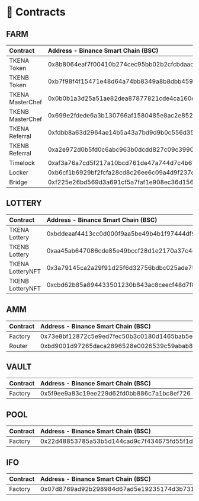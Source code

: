 # 📑 Contracts

## **FARM** 

| Contract | Address - Binance Smart Chain \(BSC\) | Address - Poygon \(MATIC\) |
| :--- | :--- | :--- |
| TKENA Token | 0x8b8064eaf7f00410b274cec95bb02b2cfcbdaac7 | 0x1398c4b1180b46090f663d6997a66708f3c2dd60 |
| TKENB Token | 0xb7f98f4f15471e48d64a74bb8349a8b8dbb45916 | 0xfd001f8e8324a669254fbcbacf2a4de9cb786acb |
| TKENA MasterChef | 0x0b0b1a3d25a51ae82dea87877821cde4ca160ccc | 0x242ae3b958b9bcd5930bc377b7953d3b7181f440 |
| TKENB MasterChef | 0x699e2fdede6a3b130766af1580485e8ac2e85289 | 0x05f5066529ee6663d6a1ad5073e0019053e3416c |
| TKENA Referral | 0xfdbb8a63d2964ae14b5a43a7bd9d9b0c556d3567 | 0xac15819cc849499ad110e33eeb5ed7688b0e6807 |
| TKENB Referral | 0xa2e972d0b5fd0c6abc963b0dcdd827c09c399017 | 0x82e0cb4300fcdff842e6e1c7861eafd27fa3a175 |
| Timelock | 0xaf3a76a7cd5f217a10bcd761de47a744d7c4b670 | 0x6dc755f26eac5d87c1885cf3608864a4658eef51 |
| Locker | 0xb6cf1b6929bf2fcfa28cd8c26ee6c09a4d9f237d | 0xd9b452782454ac7bf7001bf3479b37d06e9f4664 |
| Bridge | 0xf225e26bd569d3a691cf5a7faf1e908ec36d1566 | 0x9050bd2b828d619dbb842e11e3f323e130e92f83 |

## LOTTERY

| Contract | Address - Binance Smart Chain \(BSC\) | Address - Poygon \(MATIC\) |
| :--- | :--- | :--- |
| TKENA Lottery | 0xbddeaaf4413cc0d000f9aa5be49b4b1f97444df9 | 0xfdb37deec734557d347e693530c5c4d5a572644e |
| TKENB Lottery | 0xaa45ab647086cde85e49bccf28d1e2170a37c4e1 | 0x4aa0b2e92c1918e10ef9084ffbe29984c12d1652 |
| TKENA LotteryNFT | 0x3a79145ca2a29f91d25f6d32756bdbc025ade75a | 0x560179b3f48c93b5a26f2ef080672ac0912b92b8 |
| TKENB LotteryNFT | 0xcbd62b85a894433501230b843ac8ceecf48d7f8d | 0xc37d5ed41ea96da67c5fc0c33ccaa51e8173641a |

## AMM

| Contract | Address - Binance Smart Chain \(BSC\) | Address - Poygon \(MATIC\) |
| :--- | :--- | :--- |
| Factory | 0x73e8bf12872c5e9ed7fec50b3c0180d1465bab5e | 0x063ecd98d6ac8802a8b780d2c68d092a12b13314 |
| Router | 0xbd9001d97265daca2896528e0026539c59abab8e | 0xba39f5fda70a2ec22ff08f32b70e996f9b1bc65f |

## VAULT

| Contract | Address - Binance Smart Chain \(BSC\) | Address - Poygon \(MATIC\) |
| :--- | :--- | :--- |
| Factory | 0x5f9ee9a83c19ee229d62fd0bb886c7a1bc8ef726 | 0xe9d40bc7fc1ab39e14f0ea43809f4edc1c2040c7 |

## POOL

| Contract | Address - Binance Smart Chain \(BSC\) | Address - Poygon \(MATIC\) |
| :--- | :--- | :--- |
| Factory | 0x22d48853785a53b5d144cad9c7f434675fd55f1d | 0x9b1b6a758c9631922fafdebc2c85e5b8f28aae9f |

## IFO

| Contract | Address - Binance Smart Chain \(BSC\) | Address - Poygon \(MATIC\) |
| :--- | :--- | :--- |
| Factory | 0x07d8769ad92b298984d67ad5e19235174d3b7318 | 0x449eeb82707c289bc9e0a1254b6e48392cbe0b22 |

